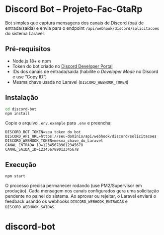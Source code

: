 # Discord Bot – Projeto-Fac-GtaRp

Bot simples que captura mensagens dos canais de Discord (baú de entrada/saída) e envia para o endpoint `/api/webhook/discord/solicitacoes` do sistema Laravel.

## Pré-requisitos

- Node.js 18+ e npm
- Token do bot criado no [Discord Developer Portal](https://discord.com/developers/applications/)
- IDs dos canais de entrada/saída (habilite o *Developer Mode* no Discord e use “Copy ID”)
- Mesma chave usada no Laravel (`DISCORD_WEBHOOK_TOKEN`)

## Instalação

```bash
cd discord-bot
npm install
```

Copie o arquivo `.env.example` para `.env` e preencha:

```
DISCORD_BOT_TOKEN=seu_token_do_bot
DISCORD_API_URL=https://seu-dominio/api/webhook/discord/solicitacoes
DISCORD_WEBHOOK_TOKEN=mesma_chave_do_Laravel
CANAL_ENTRADA_ID=123456789012345678
CANAL_SAIDA_ID=123456789012345678
```

## Execução

```bash
npm start
```

O processo precisa permanecer rodando (use PM2/Supervisor em produção). Cada mensagem nos canais configurados gera uma solicitação pendente no painel do sistema. Ao aprovar ou rejeitar, o Laravel enviará o feedback usando os webhooks `DISCORD_WEBHOOK_ENTRADAS` e `DISCORD_WEBHOOK_SAIDAS`.
# discord-bot
